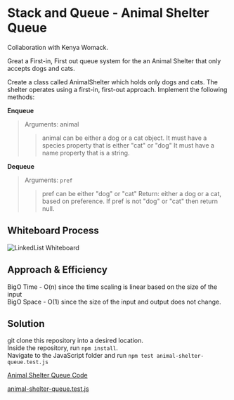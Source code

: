 # Stack and Queue - Animal Shelter Queue

Collaboration with Kenya Womack.

Great a First-in, First out queue system for the an Animal Shelter that only accepts dogs and cats.

Create a class called AnimalShelter which holds only dogs and cats. The shelter operates using a first-in, first-out approach. Implement the following methods:

**Enqueue**
>Arguments: animal
>>animal can be either a dog or a cat object.
>>It must have a species property that is either "cat" or "dog"
>>It must have a name property that is a string.

**Dequeue**
>Arguments: `pref`
>>pref can be either "dog" or "cat"
>>Return: either a dog or a cat, based on preference.
>>If pref is not "dog" or "cat" then return null.

## Whiteboard Process

![LinkedList Whiteboard](../.../../../../assets/challenge12whiteboard.png)

## Approach & Efficiency

BigO Time - O(n) since the time scaling is linear based on the size of the input\
BigO Space - O(1) since the size of the input and output does not change.

## Solution

git clone this repository into a desired location.\
Inside the repository, run `npm install`.\
Navigate to the JavaScript folder and run `npm test animal-shelter-queue.test.js`

[Animal Shelter Queue Code](./index.js)

[animal-shelter-queue.test.js](./__test__/animal-shelter-queue.test.js)
